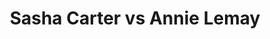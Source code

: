 ---
title: Sasha Carter vs Annie Lemay
player1:
  name: Carter, Sasha
  percent: 85
  wins: 2
  losses: 0
player2:
  name: Lemay, Annie
  percent: 74
  wins: 0
  losses: 2
games:
- player1:
    team: CA
    position: Second
    percent: 89
    win: 1
    loss: 0
  player2:
    team: QC
    position: Second
    percent: 79
    win: 0
    loss: 1
  event: Hearts
  year: 2008
  draw: Round Robin(3)
  score: QC 4 - CA 8
- player1:
    team: BC
    position: Second
    percent: 81
    win: 1
    loss: 0
  player2:
    team: QC
    position: Third
    percent: 70
    win: 0
    loss: 1
  event: Hearts
  year: 2011
  draw: Round Robin(10)
  score: BC 7 - QC 5
- player1:
    team: SCO
    position: Second
    percent: 84
    win: 1
    loss: 0
  player2:
    team: LAR
    position: Second
    percent: 79
    win: 0
    loss: 1
  event: Trials (Women)
  year: 2005
  draw: Round Robin(7)
  score: SCO 6 - LAR 5
---